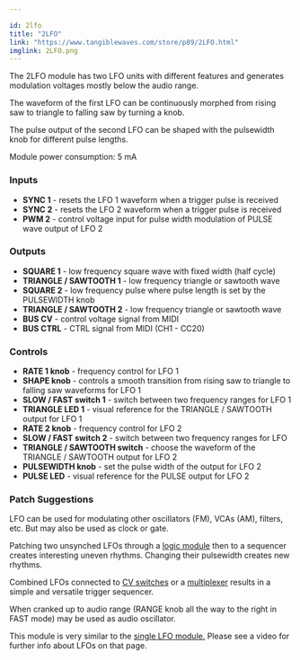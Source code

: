 ```yaml
---

id: 2lfo
title: "2LFO"
link: "https://www.tangiblewaves.com/store/p89/2LFO.html"
imglink: 2LFO.png
---
```





The 2LFO module has two LFO units with different features and generates modulation voltages mostly below the audio range.

The waveform of the first LFO can be continuously morphed from rising saw to triangle to falling saw by turning a knob.

The pulse output of the second LFO can be shaped with the pulsewidth knob for different pulse lengths.

Module power consumption: 5 mA

### Inputs

*   **SYNC 1** - resets the LFO 1 waveform when a trigger pulse is received
*   **SYNC 2** - resets the LFO 2 waveform when a trigger pulse is received
*   **PWM 2** - control voltage input for pulse width modulation of PULSE wave output of LFO 2

### Outputs

*   **SQUARE 1** - low frequency square wave with fixed width (half cycle)
*   **TRIANGLE / SAWTOOTH 1** - low frequency triangle or sawtooth wave
*   **SQUARE 2** - low frequency pulse where pulse length is set by the PULSEWIDTH knob
*   **TRIANGLE / SAWTOOTH 2** - low frequency triangle or sawtooth wave
*   **BUS CV** - control voltage signal from MIDI
*   **BUS CTRL** - CTRL signal from MIDI (CH1 - CC20)

### Controls

*   **RATE 1 knob** - frequency control for LFO 1
*   **SHAPE knob** - controls a smooth transition from rising saw to triangle to falling saw waveforms for LFO 1
*   **SLOW / FAST switch 1** - switch between two frequency ranges for LFO 1
*   **TRIANGLE LED 1** - visual reference for the TRIANGLE / SAWTOOTH output for LFO 1
*   **RATE 2 knob** - frequency control for LFO 2
*   **SLOW / FAST switch 2** - switch between two frequency ranges for LFO
*   **TRIANGLE / SAWTOOTH switch** - choose the waveform of the TRIANGLE / SAWTOOTH output for LFO 2
*   **PULSEWIDTH knob** - set the pulse width of the output for LFO 2
*   **PULSE LED** - visual reference for the PULSE output for LFO 2

### Patch Suggestions

LFO can be used for modulating other oscillators (FM), VCAs (AM), filters, etc. But may also be used as clock or gate.

Patching two unsynched LFOs through a [logic module](https://wiki.aemodular.com/pmwiki.php/AeManual/LOGIC) then to a sequencer creates interesting uneven rhythms. Changing their pulsewidth creates new rhythms.

Combined LFOs connected to [CV switches](https://wiki.aemodular.com/pmwiki.php/AeManual/3VCSWITCH) or a [multiplexer](https://wiki.aemodular.com/pmwiki.php/AeManual/TRIP) results in a simple and versatile trigger sequencer.

When cranked up to audio range (RANGE knob all the way to the right in FAST mode) may be used as audio oscillator.

This module is very similar to the [single LFO module.](https://wiki.aemodular.com/pmwiki.php/AeManual/LFO) Please see a video for further info about LFOs on that page.


